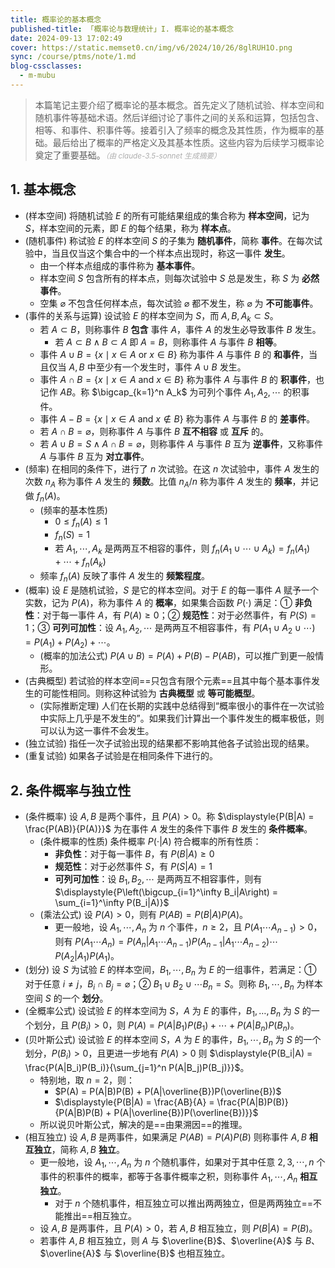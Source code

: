 ```yaml
---
title: 概率论的基本概念
published-title: 「概率论与数理统计」I. 概率论的基本概念
date: 2024-09-13 17:02:49
cover: https://static.memset0.cn/img/v6/2024/10/26/8glRUH1O.png
sync: /course/ptms/note/1.md
blog-cssclasses:
  - m-mubu
---
```


> 本篇笔记主要介绍了概率论的基本概念。首先定义了随机试验、样本空间和随机事件等基础术语。然后详细讨论了事件之间的关系和运算，包括包含、相等、和事件、积事件等。接着引入了频率的概念及其性质，作为概率的基础。最后给出了概率的严格定义及其基本性质。这些内容为后续学习概率论奠定了重要基础。<small style="font-style: italic; opacity: 0.5">（由 claude-3.5-sonnet 生成摘要）</small>

<!-- more -->

## 1. 基本概念

- <span class="m-definition">(样本空间)</span> 将随机试验 $E$ 的所有可能结果组成的集合称为 **样本空间**，记为 $S$，样本空间的元素，即 $E$ 的每个结果，称为 **样本点**。
- <span class="m-definition">(随机事件)</span> 称试验 $E$ 的样本空间 $S$ 的子集为 **随机事件**，简称 **事件**。在每次试验中，当且仅当这个集合中的一个样本点出现时，称这一事件 **发生**。
    - 由一个样本点组成的事件称为 **基本事件**。
    - 样本空间 $S$ 包含所有的样本点，则每次试验中 $S$ 总是发生，称 $S$ 为 **必然事件**。
    - 空集 $\varnothing$ 不包含任何样本点，每次试验 $\varnothing$ 都不发生，称 $\varnothing$ 为 **不可能事件**。
- <span class="m-definition">(事件的关系与运算)</span> 设试验 $E$ 的样本空间为 $S$，而 $A,B,A_k \subset S$。
    - 若 $A \subset B$，则称事件 $B$ **包含** 事件 $A$，事件 $A$ 的发生必导致事件 $B$ 发生。
        - 若 $A \subset B \land B \subset A$ 即 $A = B$，则称事件 $A$ 与事件 $B$ **相等**。
    - 事件 $A \cup B = \{x \mid x \in A \text{ or } x \in B\}$ 称为事件 $A$ 与事件 $B$ 的 **和事件**，当且仅当 $A,B$ 中至少有一个发生时，事件 $A \cup B$ 发生。
    - 事件 $A \cap B = \{x \mid x \in A \text{ and } x \in B\}$ 称为事件 $A$ 与事件 $B$ 的 **积事件**，也记作 $AB$。称 $\bigcap_{k=1}^n A_k$ 为可列个事件 $A_1, A_2, \cdots$ 的积事件。
    - 事件 $A - B = \{x \mid x \in A \text{ and } x \notin B\}$ 称为事件 $A$ 与事件 $B$ 的 **差事件**。
    - 若 $A \cap B = \varnothing$，则称事件 $A$ 与事件 $B$ **互不相容** 或 **互斥** 的。
    - 若 $A \cup B = S\land A \cap B = \varnothing$，则称事件 $A$ 与事件 $B$ 互为 **逆事件**，又称事件 $A$ 与事件 $B$ 互为 **对立事件**。
- <span class="m-definition">(频率)</span> 在相同的条件下，进行了 $n$ 次试验。在这 $n$ 次试验中，事件 $A$ 发生的次数 $n_A$ 称为事件 $A$ 发生的 **频数**。比值 $n_A/n$ 称为事件 $A$ 发生的 **频率**，并记做 $f_n(A)$。
    - <span class="m-proposition">(频率的基本性质)</span>
        - $0 \leq f_n(A) \leq 1$
        - $f_n(S) = 1$
        - 若 $A_1, \cdots, A_k$ 是两两互不相容的事件，则 $f_n(A_1 \cup \cdots \cup A_k) = f_n(A_1) + \cdots + f_n(A_k)$
    - 频率 $f_n(A)$ 反映了事件 $A$ 发生的 **频繁程度**。
- <span class="m-definition">(概率)</span> 设 $E$ 是随机试验，$S$ 是它的样本空间。对于 $E$ 的每一事件 $A$ 赋予一个实数，记为 $P(A)$，称为事件 $A$ 的 **概率**，如果集合函数 $P(\cdot)$ 满足：① **非负性**：对于每一事件 $A$，有 $P(A) \geq 0$；② **规范性**：对于必然事件，有 $P(S) = 1$；③ **可列可加性**：设 $A_1, A_2, \cdots$ 是两两互不相容事件，有 $\displaystyle{P(A_1 \cup A_2 \cup \cdots) = P(A_1) + P(A_2) +  \cdots}$。
    - <span class="m-proposition">(概率的加法公式)</span> $P(A\cup B)=P(A)+P(B)-P(AB)$，可以推广到更一般情形。
- <span class="m-definition">(古典概型)</span> 若试验的样本空间==只包含有限个元素==且其中每个基本事件发生的可能性相同。则称这种试验为 **古典概型** 或 **等可能概型**。
    - <span class="m-theorem">(实际推断定理)</span> 人们在长期的实践中总结得到“概率很小的事件在一次试验中实际上几乎是不发生的”。如果我们计算出一个事件发生的概率极低，则可以认为这一事件不会发生。
- <span class="m-definition">(独立试验)</span> 指任一次子试验出现的结果都不影响其他各子试验出现的结果。
- <span class="m-definition">(重复试验)</span> 如果各子试验是在相同条件下进行的。

## 2. 条件概率与独立性

- <span class="m-definition">(条件概率)</span> 设 $A,B$ 是两个事件，且 $P(A) > 0$。称 $\displaystyle{P(B|A) = \frac{P(AB)}{P(A)}}$ 为在事件 $A$ 发生的条件下事件 $B$ 发生的 **条件概率**。
    - <span class="m-proposition">(条件概率的性质)</span> 条件概率 $P(\cdot\vert A)$ 符合概率的所有性质：
        - **非负性**：对于每一事件 $B$，有 $P(B|A) \geq 0$
        - **规范性**：对于必然事件 $S$，有 $P(S|A) = 1$
        - **可列可加性**：设 $B_1, B_2, \cdots$ 是两两互不相容事件，则有 $\displaystyle{P\left(\bigcup_{i=1}^\infty B_i|A\right) = \sum_{i=1}^\infty P(B_i|A)}$
    - <span class="m-theorem">(乘法公式)</span> 设 $P(A) > 0$，则有 $P(AB) = P(B|A)P(A)$。
        - 更一般地，设 $A_1, \cdots, A_n$ 为 $n$ 个事件，$n \geq 2$，且 $P(A_1 \cdots A_{n-1}) > 0$，则有 $\displaystyle{P(A_1 \cdots A_n) = P(A_n|A_1 \cdots A_{n-1})P(A_{n-1}|A_1 \cdots A_{n-2}) \cdots P(A_2|A_1)P(A_1)}$。
- <span class="m-definition">(划分)</span> 设 $S$ 为试验 $E$ 的样本空间，$B_{1},\cdots,B_{n}$ 为 $E$ 的一组事件，若满足：① 对于任意 $i\neq j$，$B_i\cap B_{j}=\varnothing$；② $B_{1}\cup B_{2}\cup \cdots B_{n}=S$。则称 $B_{1},\cdots,B_{n}$ 为样本空间 $S$ 的一个 **划分**。
- <span class="m-theorem">(全概率公式)</span> 设试验 $E$ 的样本空间为 $S$，$A$ 为 $E$ 的事件，$B_1,\ldots,B_n$ 为 $S$ 的一个划分，且 $P(B_i) > 0$，则 $P(A) = P(A|B_1)P(B_1) + \cdots + P(A|B_n)P(B_n)$。
- <span class="m-theorem">(贝叶斯公式)</span> 设试验 $E$ 的样本空间 $S$，$A$ 为 $E$ 的事件，$B_1, \cdots, B_n$ 为 $S$ 的一个划分，$P(B_i) > 0$，且更进一步地有 $P(A) > 0$ 则 $\displaystyle{P(B_i|A) = \frac{P(A|B_i)P(B_i)}{\sum_{j=1}^n P(A|B_j)P(B_j)}}$。
    - 特别地，取 $n = 2$，则：
        - $P(A) = P(A|B)P(B) + P(A|\overline{B})P(\overline{B})$
        - $\displaystyle{P(B|A) = \frac{AB}{A} = \frac{P(A|B)P(B)}{P(A|B)P(B) + P(A|\overline{B})P(\overline{B})}}$
    - 所以说贝叶斯公式，解决的是==由果溯因==的推理。
- <span class="m-definition">(相互独立)</span> 设 $A, B$ 是两事件，如果满足 $P(AB) = P(A)P(B)$ 则称事件 $A, B$ **相互独立**，简称 $A, B$ **独立**。
    - <span class="m-definition"></span> 更一般地，设 $A_1, \cdots, A_n$ 为 $n$ 个随机事件，如果对于其中任意 $2, 3,\cdots , n$ 个事件的积事件的概率，都等于各事件概率之积，则称事件 $A_1, \cdots, A_n$ **相互独立**。
        - 对于 $n$ 个随机事件，相互独立可以推出两两独立，但是两两独立==不能推出==相互独立。
    - <span class="m-proposition"></span> 设 $A, B$ 是两事件，且 $P(A) > 0$，若 $A, B$ 相互独立，则 $P(B|A) = P(B)$。
    - <span class="m-proposition"></span> 若事件 $A, B$ 相互独立，则 $A$ 与 $\overline{B}$、$\overline{A}$ 与 $B$、$\overline{A}$ 与 $\overline{B}$ 也相互独立。
